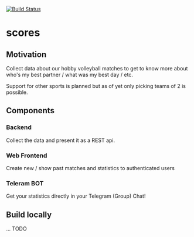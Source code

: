 [![Build Status](https://travis-ci.org/raphi011/scores.svg?branch=master)](https://travis-ci.org/raphi011/scores)

# scores

## Motivation

Collect data about our hobby volleyball matches to get to know more about who's my best partner / what was my best day / etc.

Support for other sports is planned but as of yet only picking teams of 2 is possible.

## Components

### Backend

Collect the data and present it as a REST api.

### Web Frontend

Create new / show past matches and statistics to authenticated users

### Teleram BOT

Get your statistics directly in your Telegram (Group) Chat!

## Build locally

... TODO
